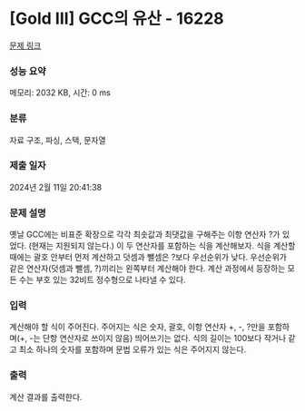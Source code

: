 # [Gold III] GCC의 유산 - 16228 

[문제 링크](https://www.acmicpc.net/problem/16228) 

### 성능 요약

메모리: 2032 KB, 시간: 0 ms

### 분류

자료 구조, 파싱, 스택, 문자열

### 제출 일자

2024년 2월 11일 20:41:38

### 문제 설명

<p><meta charset="utf-8">옛날 GCC에는 비표준 확장으로 각각 최솟값과 최댓값을 구해주는 이항 연산자 <?와 >?가 있었다. (현재는 지원되지 않는다.) 이 두 연산자를 포함하는 식을 계산해보자. 식을 계산할 때에는 괄호 안부터 먼저 계산하고 덧셈과 뺄셈은 <?와 >?보다 우선순위가 낮다. 우선순위가 같은 연산자(덧셈과 뺄셈, <?와 >?)끼리는 왼쪽부터 계산해야 한다. 계산 과정에서 등장하는 모든 수는 부호 있는 32비트 정수형으로 나타낼 수 있다.</p>

### 입력 

 <p>계산해야 할 식이 주어진다. 주어지는 식은 숫자, 괄호, 이항 연산자 +, -, <?, >?만을 포함하며(+, -는 단항 연산자로 쓰이지 않음) 띄어쓰기는 없다. 식의 길이는 100보다 작거나 같고 최소 하나의 숫자를 포함하며 문법 오류가 있는 식은 주어지지 않는다.</p>

### 출력 

 <p>계산 결과를 출력한다.</p>

